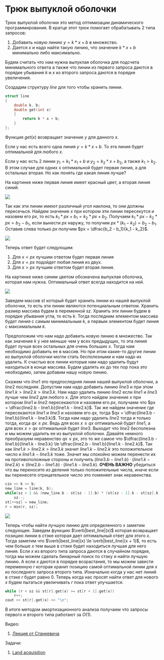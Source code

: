 # Трюк выпуклой оболочки

Трюк выпуклой оболочки это метод оптимизации динамического программирования. В кратце этот трюк помогает обрабатывать 2 типа запросов:
1. Добавить новую линию $y=k*x+b$ в множество.
2. Дается $x$ и надо найти такую линию, что значение $k*x+b$ минимально либо максимально.

Будем считать что нам нужна выпуклая оболочка для подсчета минимального ответа а также что линии из первого запроса даются в порядке убывания $k$ и $x$ из второго запроса даются в порядке увеличения.

Создадим структуру $line$ для того чтобы хранить линии.
```cpp
struct line
{
	double k, b;
	double get(int x)
	{
		return k * x + b;
	}
};
```

Функция $get(x)$ возвращает значение $y$ для данного $x$.

Если у нас есть всего одна линия $y = k * x + b$. То эта линия будет оптимальной для любого $x$.

Если у нас есть 2 линии $y_1 = k_1 * x_1 + b$ и $y_2 = k_2 * x + b_2$, а также $k_1 > k_2$. В этом случае для одних x оптимальной будет первая линия, а для остальных вторая. Но как понять где какая линия лучше?

На картинке ниже первая линия имеет красный цвет, а вторая линия синий.

![](images/convex_hull_2.png)

Так как эти линии имеют различный угол наклона, то они должны пересечься. Найдем значение $x$ при котором эти линии пересекутся и назовем его $px$, то есть $k_1 * px + b_1 = k_2 * px + b_2$. Получаем $k_1 * px - k_2 * px = b_2 - b_1$, если вынести $px$ наружу, то получим $px * (k_1 - k_2) = b_2 - b_1$. Оставив слева только $px$ получим $px = \dfrac{b_2 - b_1}{k_1 - k_2}$.

![](images/convex_hull_3.png)

Теперь ответ будет следующим:
1. Для $x < px$ лучшим ответом будет первая линия
2. Для $x = px$ подойдет любая линия из двух.
3. Для $x > px$ лучшим ответом будет вторая линия.

На картинке ниже синим цветом обозначена выпуклая оболочка, которая нам нужна. Оптимальный ответ всегда находится на ней.

![](images/convex_hull_4.png)

Заведем массив $st$ который будет хранить линии из нашей выпуклой оболочки, то есть эти линии являются потенциальным ответом. Хранить размер массива будем в переменной $sz$. Хранить эти линии будем в порядке убывания угла, то есть $k$. Тогда последним элементом массива будет линия с самым минимальным $k$, а первым элементом будет линия с максимальным $k$.

Предположим что нам надо добавить новую линию в множество. Так как значение $k$ у нее меньше чем у всех предыдущих, то эта линия будет лучше всех остальных для очень больших $x$. Тогда нам необходимо добавить ее в массив. Но при этом какие-то другие линии из выпуклой оболочки могли стать бесполезными и нам надо их удалить. К счастью все линии которые нам надо удалить будут находиться в конце массива. Будем удалять их до тех пор пока это необходимо, затем добавим нашу новую линию.

Скажем что $line1$ это предпоследняя линия нашей выпуклой оболочки, а $line2$ последняя. Допустим нам надо добавить линию $line3$ и при этом $line1.k > line2.k > line3.k$. Нам надо удалить линию $line2$ если $line1$ и $line3$ лучше чем $line2$ для любого $x$. Для этого найдем значение $x$ при котором $line1$ и $line2$ пересекаются и назовем его $px$, получаем что $px = \dfrac{line2.b - line1.b}{line1.k - line2.k}$. Так же найдем значение где пересекаются $line1$ и $line3$ и назовем его $qx$, тогда $qx = \dfrac{line3.b - line1.b}{line1.k - line3.k}$. Тогда нам надо удалить $line2$ тогда и только тогда, когда $qx \le px$. Ведь для всех $x \le qx$ оптимальной будет $line1$, а для всех $x > qx$ оптимальной будет $line3$. Выходит что $line2$ бесполезна и мы можем удалить ее из выпуклой оболочки. Давайте немного преобразуем неравенство $qx \le px$, это то же самое что $\dfrac{line3.b - line1.b}{line1.k - line3.k} \le \dfrac{line2.b - line1.b}{line1.k - line2.k}$. Так как $line1.k > line2.k > line3.k$ значит $line1.k - line2.k$ это положительное число и $line1.k - line3.k$ тоже. Значит мы спокойно можем перенести их на противоположные стороны и получить $(line3.b - line1.b) \cdot (line1.k - line2.k) \le (line2.b - line1.b) \cdot (line1.k - line3.k)$. **ОЧЕНЬ ВАЖНО** убедиться что вы переносите из деления только положительные числа, иначе если вы перенесете отрицательное число это поменяет знак неравенства.
```cpp
cin >> k >> b;
new_line = line(k, b);
while(sz > 1 && (new_line.b - st[sz - 1].b) * (st[sz - 1].k - st[sz].k) <= (st[sz].b - st[sz - 1].b) * (st[sz - 1].k - new_line.k))
	sz--;
st[++sz] = new_line;
r = min(r, sz);
```

![](images/convex_hull_1.png)

Теперь чтобы найти лучшую линию для определенного $x$ заметим следующее. Заведем функцию $\verb|best_line|(x)$ которая возвращает позицию линии в стэке которая дает оптимальный ответ для этого $x$. Тогда заметим что $\verb|best_line|(x) \le \verb|best_line|(x + 1)$, то есть чем больше $x$ тем выше в стэке будет находиться лучшая для него линия. Если $x$ из второго типа запроса даются в случайном порядке, тогда мы можем сделать бинарный поиск по стэку и найти лучшую линию. А если $x$ даются в порядке возрастания, то мы можем завести переменную $r$ которая хранит позицию самой оптимальной линии для $x$ из последнего запроса второго типа. Изначально когда у нас нет линий в стэке $r$ будет равно $0$. Теперь когда нас просят найти ответ для нового $x$ будем пытаться увеличивать $r$ пока ответ улучшается.
```cpp
while (r < sz && st[r].get(x) >= st[r + 1].get(x))
	r++;
cout << st[r].get(x) << "\n";
```

В итоге методом амортизационного анализа получаем что запросы первого и второго типа работают за $O(1)$.

Видео:
1. [Лекция от Станкевича](https://www.youtube.com/watch?v=ou0phsO_cLo)
  
Задачи:
1. [Land acquisition](https://vjudge.net/problem/SPOJ-ACQUIRE)

<script type="text/x-mathjax-config"> MathJax.Hub.Config({ tex2jax: { skipTags: ['script', 'noscript', 'style', 'textarea', 'pre'], inlineMath: [['$','$']] } }); </script> <script src="https://cdn.mathjax.org/mathjax/latest/MathJax.js?config=TeX-AMS-MML_HTMLorMML" type="text/javascript"></script>
